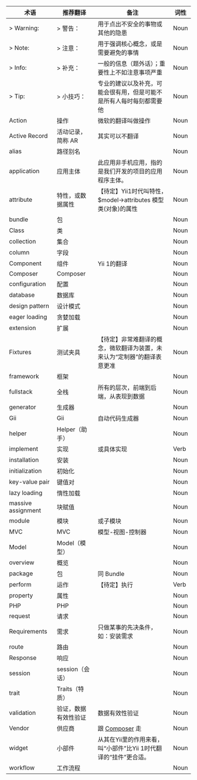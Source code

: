 术语                |推荐翻译          |备注                                 |词性
--------------------|------------------|-------------------------------------|----
> Warning:          |> 警告：          |用于点出不安全的事物或其他的隐患     |Noun
> Note:             |> 注意：          |用于强调核心概念，或是需要避免的事情 |Noun
> Info:             |> 补充：          |一般的信息（题外话）；重要性上不如注意事项严重|Noun
> Tip:              |> 小技巧：        |专业的建议以及补充，可能会很有用，但是可能不是所有人每时每刻都需要他|Noun
Action              |操作              |微软的翻译叫做操作                   |Noun
Active Record       |活动记录，简称 AR |其实可以不翻译                       |Noun
alias               |路径别名          |                                     |Noun
application         |应用主体          |此应用非手机应用，指的是我们开发的项目的应用程序主体。|Noun
attribute           |特性，或数据属性  |【待定】Yii1时代叫特性，$model->attributes 模型类(对象)的属性|Noun
bundle              |包                |                                     |Noun
Class               |类                |                                     |Noun
collection          |集合              |                                     |Noun
column              |字段              |                                     |Noun
Component           |组件              |Yii 1的翻译                          |Noun
Composer            |Composer          |                                     |Noun
configuration       |配置              |                                     |Noun
database            |数据库            |                                     |Noun
design pattern      |设计模式          |                                     |Noun
eager loading       |贪婪加载          |                                     |Noun
extension           |扩展              |                                     |Noun
Fixtures            |测试夹具          |【待定】非常难翻译的概念，微软翻译为装置，未来认为“定制器”的翻译表意更准|Noun
framework           |框架              |                                     |Noun
fullstack           |全栈              |所有的层次，前端到后端，从表现到数据 |Noun
generator           |生成器            |                                     |Noun
Gii                 |Gii               |自动代码生成器                       |Noun
helper              |Helper（助手）    |                                     |Noun
implement           |实现              |或具体实现|Verb
installation        |安装              |                                     |Noun
initialization      |初始化            |                                     |Noun
key-value pair      |键值对            |                                     |Noun
lazy loading        |惰性加载          |                                     |Noun
massive assignment  |块赋值            |                                     |Noun
module              |模块              |或子模块                             |Noun
MVC                 |MVC               |模型-视图-控制器                     |Noun
Model               |Model（模型）     |                                     |Noun
overview            |概览              |                                     |Noun
package             |包                |同 Bundle                            |Noun
perform             |运作              |【待定】执行                         |Verb
property            |属性              |                                     |Noun
PHP                 |PHP               |                                     |Noun
request             |请求              |                                     |Noun
Requirements        |需求              |只做某事的先决条件，如：安装需求     |Noun
route               |路由              |                                     |Noun
Response            |响应              |                                     |Noun
session             |session（会话）   |                                     |Noun
trait               |Traits（特质）    |                                     |Noun
validation          |验证，数据有效性验证|数据有效性验证                     |Noun
Vendor              |供应商            |跟 [Composer](yii2-chinesization/yii2-zh-cn) 走|Noun
widget              |小部件            |从其在Yii里的作用来看，叫“小部件”比Yii 1时代翻译的“挂件”更合适。|Noun
workflow            |工作流程          |                                     |Noun
